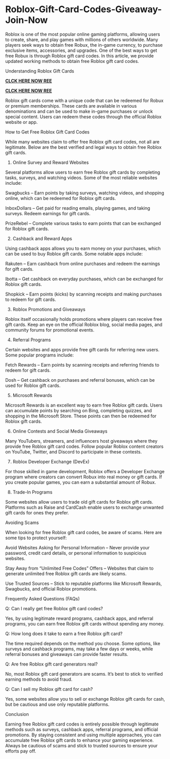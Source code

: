 # Roblox-Gift-Card-Codes-Giveaway-Join-Now
Roblox is one of the most popular online gaming platforms, allowing users to create, share, and play games with millions of others worldwide. Many players seek ways to obtain free Robux, the in-game currency, to purchase exclusive items, accessories, and upgrades. One of the best ways to get free Robux is through Roblox gift card codes. In this article, we provide updated working methods to obtain free Roblox gift card codes.

Understanding Roblox Gift Cards

**[CLCK HERE NOW REE](https://tinyurl.com/Robloxgiftcard2522)**

**[CLCK HERE NOW REE](https://tinyurl.com/Robloxgiftcard2522)**

Roblox gift cards come with a unique code that can be redeemed for Robux or premium memberships. These cards are available in various denominations and can be used to make in-game purchases or unlock special content. Users can redeem these codes through the official Roblox website or app.

How to Get Free Roblox Gift Card Codes

While many websites claim to offer free Roblox gift card codes, not all are legitimate. Below are the best verified and legal ways to obtain free Roblox gift cards.

1. Online Survey and Reward Websites

Several platforms allow users to earn free Roblox gift cards by completing tasks, surveys, and watching videos. Some of the most reliable websites include:

Swagbucks – Earn points by taking surveys, watching videos, and shopping online, which can be redeemed for Roblox gift cards.

InboxDollars – Get paid for reading emails, playing games, and taking surveys. Redeem earnings for gift cards.

PrizeRebel – Complete various tasks to earn points that can be exchanged for Roblox gift cards.

2. Cashback and Reward Apps

Using cashback apps allows you to earn money on your purchases, which can be used to buy Roblox gift cards. Some notable apps include:

Rakuten – Earn cashback from online purchases and redeem the earnings for gift cards.

Ibotta – Get cashback on everyday purchases, which can be exchanged for Roblox gift cards.

Shopkick – Earn points (kicks) by scanning receipts and making purchases to redeem for gift cards.

3. Roblox Promotions and Giveaways

Roblox itself occasionally holds promotions where players can receive free gift cards. Keep an eye on the official Roblox blog, social media pages, and community forums for promotional events.

4. Referral Programs

Certain websites and apps provide free gift cards for referring new users. Some popular programs include:

Fetch Rewards – Earn points by scanning receipts and referring friends to redeem for gift cards.

Dosh – Get cashback on purchases and referral bonuses, which can be used for Roblox gift cards.

5. Microsoft Rewards

Microsoft Rewards is an excellent way to earn free Roblox gift cards. Users can accumulate points by searching on Bing, completing quizzes, and shopping in the Microsoft Store. These points can then be redeemed for Roblox gift cards.

6. Online Contests and Social Media Giveaways

Many YouTubers, streamers, and influencers host giveaways where they provide free Roblox gift card codes. Follow popular Roblox content creators on YouTube, Twitter, and Discord to participate in these contests.

7. Roblox Developer Exchange (DevEx)

For those skilled in game development, Roblox offers a Developer Exchange program where creators can convert Robux into real money or gift cards. If you create popular games, you can earn a substantial amount of Robux.

8. Trade-In Programs

Some websites allow users to trade old gift cards for Roblox gift cards. Platforms such as Raise and CardCash enable users to exchange unwanted gift cards for ones they prefer.

Avoiding Scams

When looking for free Roblox gift card codes, be aware of scams. Here are some tips to protect yourself:

Avoid Websites Asking for Personal Information – Never provide your password, credit card details, or personal information to suspicious websites.

Stay Away from “Unlimited Free Codes” Offers – Websites that claim to generate unlimited free Roblox gift cards are likely scams.

Use Trusted Sources – Stick to reputable platforms like Microsoft Rewards, Swagbucks, and official Roblox promotions.

Frequently Asked Questions (FAQs)

Q: Can I really get free Roblox gift card codes?

Yes, by using legitimate reward programs, cashback apps, and referral programs, you can earn free Roblox gift cards without spending any money.

Q: How long does it take to earn a free Roblox gift card?

The time required depends on the method you choose. Some options, like surveys and cashback programs, may take a few days or weeks, while referral bonuses and giveaways can provide faster results.

Q: Are free Roblox gift card generators real?

No, most Roblox gift card generators are scams. It’s best to stick to verified earning methods to avoid fraud.

Q: Can I sell my Roblox gift card for cash?

Yes, some websites allow you to sell or exchange Roblox gift cards for cash, but be cautious and use only reputable platforms.

Conclusion

Earning free Roblox gift card codes is entirely possible through legitimate methods such as surveys, cashback apps, referral programs, and official promotions. By staying consistent and using multiple approaches, you can accumulate free Roblox gift cards to enhance your gaming experience. Always be cautious of scams and stick to trusted sources to ensure your efforts pay off.
